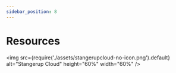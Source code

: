 ```yaml
---
sidebar_position: 8
---
```


# Resources

<img
src={require('./assets/stangerupcloud-no-icon.png').default}
alt="Stangerup Cloud"
height="60%"
width="60%"
/>

